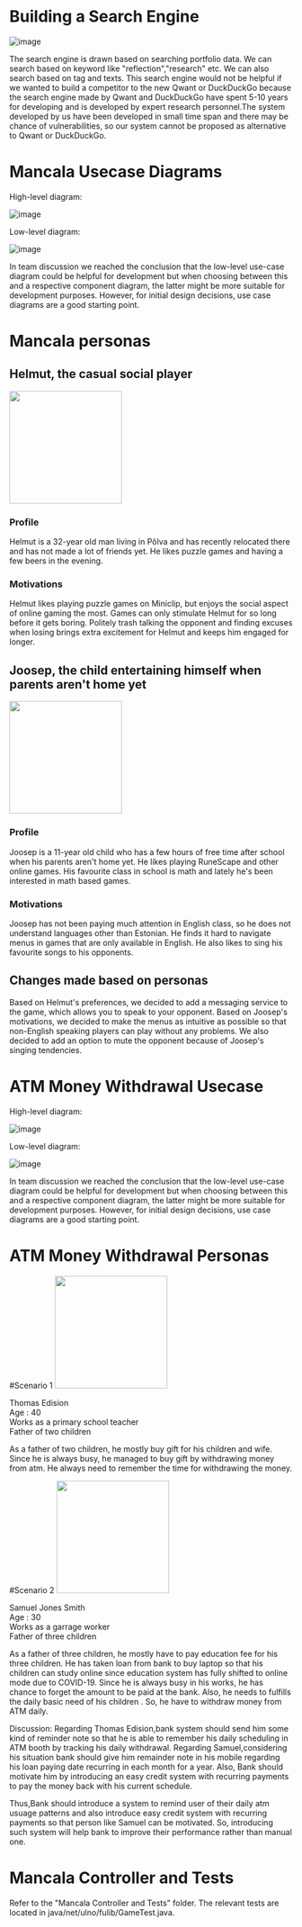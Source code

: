 # Building a Search Engine
![image](images/lab5/Search%20Engine.png)

The search engine is drawn based on searching portfolio data. We can search based on keyword like "reflection","research" etc. We can also search based on tag and texts.
This search engine would not be helpful if we wanted to build a competitor to the new Qwant or DuckDuckGo because the search engine made by Qwant and DuckDuckGo have
spent 5-10 years for developing and is developed by expert research personnel.The system developed by us have been developed in small time span and there may be chance of vulnerabilities, so our system cannot be proposed as alternative to Qwant or DuckDuckGo.


# Mancala Usecase Diagrams

High-level diagram:

![image](images/lab5/lab5_mancala_highlevel.PNG)

Low-level diagram:

![image](images/lab5/lab5_mancala_lowlevel.PNG)

In team discussion we reached the conclusion that the low-level use-case diagram
could be helpful for development but when choosing between this and a
respective component diagram, the latter might be more suitable for development purposes.
However, for initial design decisions, use case diagrams are a good starting point.

# Mancala personas

## Helmut, the casual social player
<img src="https://i.pinimg.com/originals/c8/21/a9/c821a968366fbb604619476753e377f9.jpg" width="200" />

### Profile
Helmut is a 32-year old man living in Põlva and has recently relocated there and has not made a lot of friends yet. He likes puzzle games and having a few beers in the evening.
### Motivations
Helmut likes playing puzzle games on Miniclip, but enjoys the social aspect of online gaming the most. Games can only stimulate Helmut for so long before it gets boring. Politely trash talking the opponent and finding excuses when losing brings extra excitement for Helmut and keeps him engaged for longer.

## Joosep, the child entertaining himself when parents aren't home yet
<img src="https://cdn.onebauer.media/one/media/5d4b/ec2e/e091/dba7/778b/160f/home-alone-again.jpg?quality=50&width=1800&ratio=16-9&resizeStyle=aspectfill&format=jpg" width="200" />

### Profile
Joosep is a 11-year old child who has a few hours of free time after school when his parents aren't home yet. He likes playing RuneScape and other online games. His favourite class in school is math and lately he's been interested in math based games.
### Motivations
Joosep has not been paying much attention in English class, so he does not understand languages other than Estonian. He finds it hard to navigate menus in games that are only available in English. He also likes to sing his favourite songs to his opponents.

## Changes made based on personas
Based on Helmut's preferences, we decided to add a messaging service to the game, which allows you to speak to your opponent. Based on Joosep's motivations, we decided to make the menus as intuitive as possible so that non-English speaking players can play without any problems. We also decided to add an option to mute the opponent because of Joosep's singing tendencies. 

# ATM Money Withdrawal Usecase

High-level diagram: 

![image](images/lab5/lab_5_ATM_highlevel.png)

Low-level diagram:

![image](images/lab5/lab_5_ATM_lowlevel.png)

In team discussion we reached the conclusion that the low-level use-case diagram
could be helpful for development but when choosing between this and a
respective component diagram, the latter might be more suitable for development purposes.
However, for initial design decisions, use case diagrams are a good starting point.

# ATM Money Withdrawal Personas
#Scenario 1
<img src="https://www.squidge.org/~peja/aliassmithandjones/benww2.jpg" width="200"/>

Thomas Edision <br />
Age : 40 <br />
Works as a primary school teacher <br />
Father of two children <br />

As a father of two children, he mostly buy gift for his children and wife. Since he is always busy, he managed to buy gift by withdrawing money from atm.
He always need to remember the time for withdrawing the money. 

#Scenario 2
<img src="https://cdn.vox-cdn.com/thumbor/LzHo4JSAD1T4N8C_1Ou4eop7vNU=/0x0:4989x3329/1200x800/filters:focal(2067x841:2865x1639)/cdn.vox-cdn.com/uploads/chorus_image/image/58889141/usa_today_10665675.0.jpg" width="200"/>

Samuel Jones Smith <br />
Age : 30 <br />
Works as a garrage worker <br />
Father of three children <br />

As a father of three children, he mostly have to pay education fee for his three children. He has taken loan from bank  to buy laptop so that his children can study online since education system has fully shifted to online mode due to COVID-19. Since he is always busy in his works, he has chance to forget the amount to be paid at the bank. Also, he needs to fulfills the daily basic need of his children . So, he have to withdraw money from ATM daily. 

Discussion:
Regarding Thomas Edision,bank system should send him some kind of reminder note so that he is able to remember his daily scheduling in ATM booth by tracking his daily
withdrawal.
Regarding Samuel,considering his situation bank should give him remainder note in his mobile regarding his loan paying date recurring in each month for a year. Also, Bank should motivate him by introducing an easy credit system with recurring payments to pay the money back with his current schedule.

Thus,Bank should introduce a system to remind user of their daily atm usuage patterns and also introduce easy credit system with recurring payments so that person like Samuel can be motivated. So, introducing such system will help bank to improve their performance rather than manual one.



# Mancala Controller and Tests

Refer to the "Mancala Controller and Tests" folder. The relevant tests are located
in java/net/ulno/fulib/GameTest.java.
